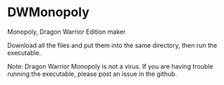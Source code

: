 # DWMonopoly
Monopoly, Dragon Warrior Edition maker

Download all the files and put them into the same directory, then run the executable.

Note: Dragon Warrior Monopoly is not a virus.  If you are having trouble running the executable, please post an issue in the github.
